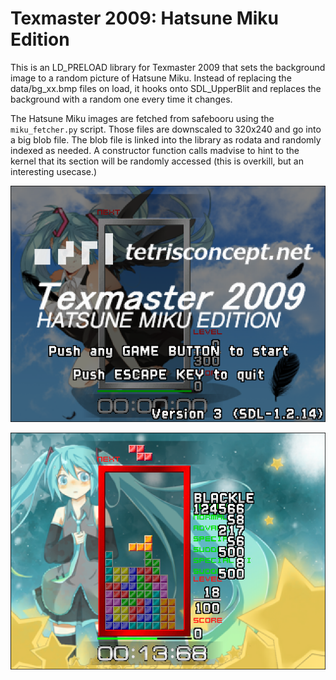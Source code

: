 # Texmaster 2009: Hatsune Miku Edition

This is an LD_PRELOAD library for Texmaster 2009 that sets the background image to a random picture of Hatsune Miku. Instead of replacing the data/bg_xx.bmp files on load, it hooks onto SDL_UpperBlit and replaces the background with a random one every time it changes.

The Hatsune Miku images are fetched from safebooru using the `miku_fetcher.py` script. Those files are downscaled to 320x240 and go into a big blob file. The blob file is linked into the library as rodata and randomly indexed as needed. A constructor function calls madvise to hint to the kernel that its section will be randomly accessed (this is overkill, but an interesting usecase.)

![Screenshot of title screen](/screenshot1.png?raw=true)

![Screenshot of gameplay](/screenshot2.png?raw=true)